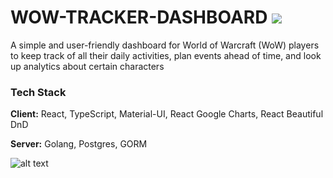 # WOW-TRACKER-DASHBOARD <a href="https://www.linkedin.com/in/kattschmidt/"><img src="https://img.shields.io/badge/LinkedIn-0077B5?style=for-the-badge&logo=linkedin&logoColor=white"/> </a>
A simple and user-friendly dashboard for World of Warcraft (WoW) players to keep track of all their daily activities, plan events ahead of time, and look up analytics about certain characters

### Tech Stack
**Client:** React, TypeScript, Material-UI, React Google Charts, React Beautiful DnD

**Server:** Golang, Postgres, GORM


![alt text](https://i.redd.it/al5f1rbrrm341.jpg)


